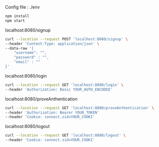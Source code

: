 Config file : ./env

```sh
npm install
npm start
```

localhost:8080/signup

```sh
curl --location --request POST 'localhost:8080/signup' \
--header 'Content-Type: application/json' \
--data-raw '{
    "username": "",
    "password" : "",
    "email" : ""
}'
```

localhost:8080/login

```sh
curl --location --request GET 'localhost:8080/login' \
--header 'Authorization: Basic YOUR_AUTH_ENCODED'
```

localhost:8080/proveAnthentication

```sh
curl --location --request GET 'localhost:8080/proveAnthentication' \
--header 'Authorization: Bearer YOUR_TOKEN'
--header 'Cookie: connect.sid=YOUR_COOKI'
```

localhost:8080/logout

```sh
curl --location --request GET 'localhost:8080/logout' \
--header 'Cookie: connect.sid=YOUR_COOKI'
```
